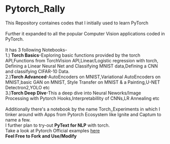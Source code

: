 # Pytorch_Rally
This Repository containes codes that I initially used to learn PyTorch \
\
Further it expanded to all the popular Computer Vision applications coded in PyTorch. \
\
It has 3 following Notebooks- \
1.) **Torch Basics**-Exploring basic functions provided by the torch API,Functions from TorchVision API,Linear/Logistic regression with torch, \
Defining a Linear Neural Net and Classifying MNIST data,Defining a CNN and classifying CIFAR-10 Data. \
2.)**Torch Advanced**-AutoEncoders on MNIST,Variational AutoEncoders on MNIST,basic GAN on MNIST, Style Transfer on MNIST & a Painting,U-NET Detectron2,YOLO etc \
3.)**Torch Deep Dive**-This a deep dive into Neural Neworks/Image Processing with Pytorch Hooks,Interpretabillity of CNNs,LR Annealing etc \
\
Additionally there's a notebook by the name Torch_Experiments in which I tinker around with Apps from Pytorch Ecosystem like Ignite and Captum to name a few.\
I further plan to try-out **PyText for NLP** with torch.\
Take a look at Pytorch Official examples [here](https://github.com/pytorch/examples) \
**Feel Free to Fork and Use/Modify**
